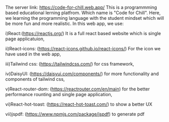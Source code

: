 The server link: https://code-for-chill.web.app/
This is a programmming based educational lerning platfrom. Which name is "Code for Chill".
Here, we learning the programming language with the student mindset which will be more fun and more realistic.
In this web app, we use:

i)React:(https://reactjs.org/) It is a full react based website which is single page applicatuion,

ii)React-icons: (https://react-icons.github.io/react-icons/) For the icon we have used in the web app,

iii)Tailwind css: (https://tailwindcss.com/) for css framework,

iv)DaisyUI: (https://daisyui.com/components/) for more functionality and components of tailwind css,

v)React-router-dom: (https://reactrouter.com/en/main) for the better performance rounting and single page application,

vi)React-hot-toast: (https://react-hot-toast.com/) to show a better UX

vii)jspdf: (https://www.npmjs.com/package/jspdf) to generate  pdf